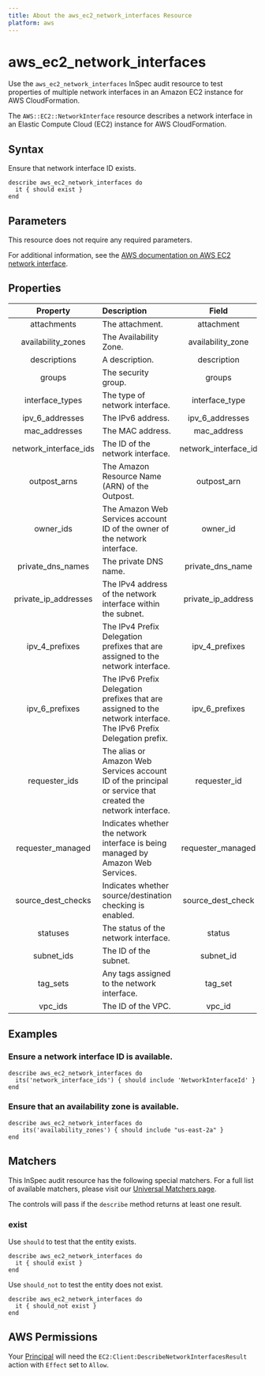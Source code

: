 ```yaml
---
title: About the aws_ec2_network_interfaces Resource
platform: aws
---
```


# aws_ec2_network_interfaces

Use the `aws_ec2_network_interfaces` InSpec audit resource to test properties of multiple network interfaces in an Amazon EC2 instance for AWS CloudFormation.

The `AWS::EC2::NetworkInterface` resource describes a network interface in an Elastic Compute Cloud (EC2) instance for AWS CloudFormation.

## Syntax

Ensure that network interface ID exists.

    describe aws_ec2_network_interfaces do
      it { should exist }
    end

## Parameters

This resource does not require any required parameters.

For additional information, see the [AWS documentation on AWS EC2 network interface](https://docs.aws.amazon.com/AWSCloudFormation/latest/UserGuide/aws-resource-ec2-network-interface.html).

## Properties

| Property  | Description | Field |
| :---: | :--- | :---: |
| attachments | The attachment. | attachment |
| availability_zones | The Availability Zone. | availability_zone |
| descriptions | A description. | description |
| groups | The security group. | groups |
| interface_types | The type of network interface. | interface_type |
| ipv_6_addresses | The IPv6 address. | ipv_6_addresses |
| mac_addresses | The MAC address. | mac_address |
| network_interface_ids | The ID of the network interface. | network_interface_id |
| outpost_arns | The Amazon Resource Name (ARN) of the Outpost. | outpost_arn |
| owner_ids | The Amazon Web Services account ID of the owner of the network interface. | owner_id |
| private_dns_names | The private DNS name. | private_dns_name |
| private_ip_addresses | The IPv4 address of the network interface within the subnet. | private_ip_address |
| ipv_4_prefixes | The IPv4 Prefix Delegation prefixes that are assigned to the network interface. | ipv_4_prefixes |
| ipv_6_prefixes | The IPv6 Prefix Delegation prefixes that are assigned to the network interface. The IPv6 Prefix Delegation prefix. | ipv_6_prefixes |
| requester_ids | The alias or Amazon Web Services account ID of the principal or service that created the network interface. | requester_id |
| requester_managed | Indicates whether the network interface is being managed by Amazon Web Services. | requester_managed |
| source_dest_checks | Indicates whether source/destination checking is enabled. | source_dest_check |
| statuses | The status of the network interface. | status |
| subnet_ids | The ID of the subnet. | subnet_id |
| tag_sets | Any tags assigned to the network interface. | tag_set |
| vpc_ids | The ID of the VPC. | vpc_id |

## Examples

### Ensure a network interface ID is available.

    describe aws_ec2_network_interfaces do
      its('network_interface_ids') { should include 'NetworkInterfaceId' }
    end

### Ensure that an availability zone is available.

    describe aws_ec2_network_interfaces do
        its('availability_zones') { should include "us-east-2a" }
    end

## Matchers

This InSpec audit resource has the following special matchers. For a full list of available matchers, please visit our [Universal Matchers page](https://www.inspec.io/docs/reference/matchers/).

The controls will pass if the `describe` method returns at least one result.

### exist

Use `should` to test that the entity exists.

    describe aws_ec2_network_interfaces do
      it { should exist }
    end

Use `should_not` to test the entity does not exist.

    describe aws_ec2_network_interfaces do
      it { should_not exist }
    end

## AWS Permissions

Your [Principal](https://docs.aws.amazon.com/IAM/latest/UserGuide/intro-structure.html#intro-structure-principal) will need the `EC2:Client:DescribeNetworkInterfacesResult` action with `Effect` set to `Allow`.
